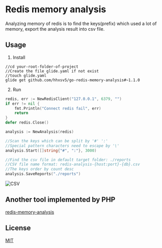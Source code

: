 Redis memory analysis
======

Analyzing memory of redis is to find the keys(prefix) which used a lot of memory, export the analysis result into csv file.


## Usage

1. Install
```Shell
//cd your-root-folder-of-project
//Create the file glide.yaml if not exist
//touch glide.yaml
glide get github.com/hhxsv5/go-redis-memory-analysis#~1.1.0
```

2. Run
```Go
redis, err := NewRedisClient("127.0.0.1", 6379, "")
if err != nil {
    fmt.Println("Connect redis fail", err)
    return
}
defer redis.Close()

analysis := NewAnalysis(redis)

//Scan the keys which can be split by '#' ':'
//Special pattern characters need to escape by '\'
analysis.Start([]string{"#", ":"}, 3000)

//Find the csv file in default target folder: ./reports
//CSV file name format: redis-analysis-{host:port}-{db}.csv
//The keys order by count desc
analysis.SaveReports("./reports")
```

![CSV](https://raw.githubusercontent.com/hhxsv5/go-redis-memory-analysis/master/examples/demo.png)

## Another tool implemented by PHP

[redis-memory-analysis](https://github.com/hhxsv5/redis-memory-analysis)


## License

[MIT](https://github.com/hhxsv5/go-redis-memory-analysis/blob/master/LICENSE)
